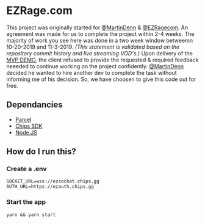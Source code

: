 # EZRage.com

This project was originally started for [@MartinDenn](https://twitter.com/MartinDenn) & [@EZRagecom](https://twitter.com/EZRagecom). An agreement was made for us to complete the project within 2-4 weeks. The majority of work you see here was done in a two week window betweemn 10-20-2019 and 11-3-2019. _(This statement is validated based on the repository commit history and live streaming VOD's.)_ Upon delivery of the [MVP DEMO](https://ezrage.chips.gg), the client refused to provide the requested & required feedback neeeded to continue working on the project confidently. [@MartinDenn](https://twitter.com/MartinDenn) decided he wanted to hire another dev to complete the task without informing me of his decision. So, we have choosen to give this code out for free.

## Dependancies
* [Parcel](https://parceljs.org)
* [Chips SDK](https://chips.gg)
* [Node.JS](https://nodejs.org)

## How do I run this?

### Create a .env

```
SOCKET_URL=wss://ezsocket.chips.gg
AUTH_URL=https://ezauth.chips.gg
```

### Start the app

```
yarn && yarn start
```